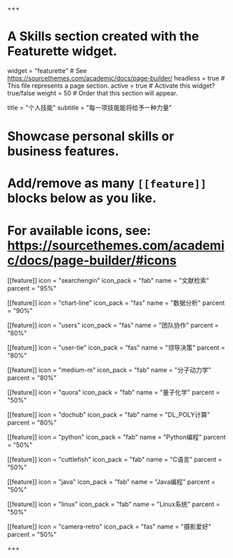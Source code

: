 +++
# A Skills section created with the Featurette widget.
widget = "featurette"  # See https://sourcethemes.com/academic/docs/page-builder/
headless = true  # This file represents a page section.
active = true  # Activate this widget? true/false
weight = 50  # Order that this section will appear.

title = "个人技能"
subtitle = "每一项技能能将给予一种力量"

# Showcase personal skills or business features.
# 
# Add/remove as many `[[feature]]` blocks below as you like.
# 
# For available icons, see: https://sourcethemes.com/academic/docs/page-builder/#icons

[[feature]]
  icon = "searchengin"
  icon_pack = "fab"
  name = "文献检索"
  parcent = "95%"
  
[[feature]]
  icon = "chart-line"
  icon_pack = "fas"
  name = "数据分析"
  parcent = "90%"
 
[[feature]]
  icon = "users"
  icon_pack = "fas"
  name = "团队协作"
  parcent = "80%"

[[feature]]
  icon = "user-tie"
  icon_pack = "fas"
  name = "领导决策"
  parcent = "80%"

[[feature]]
  icon = "medium-m"
  icon_pack = "fab"
  name = "分子动力学"
  parcent = "80%"

[[feature]]
  icon = "quora"
  icon_pack = "fab"
  name = "量子化学"
  parcent = "50%"
  
[[feature]]
  icon = "dochub"
  icon_pack = "fab"
  name = "DL_POLY计算"
  parcent = "80%"
  
[[feature]]
  icon = "python"
  icon_pack = "fab"
  name = "Python编程"
  parcent = "50%"
  
[[feature]]
  icon = "cuttlefish"
  icon_pack = "fab"
  name = "C语言"
  parcent = "50%"  
  
[[feature]]
  icon = "java"
  icon_pack = "fab"
  name = "Java编程"
  parcent = "50%"

[[feature]]
  icon = "linux"
  icon_pack = "fab"
  name = "Linux系统"
  parcent = "50%"
  
[[feature]]
  icon = "camera-retro"
  icon_pack = "fas"
  name = "摄影爱好"
  parcent = "50%"
  
+++
